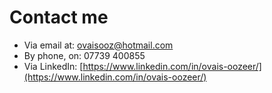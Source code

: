 # Contact me

- Via email at: [ovaisooz@hotmail.com](mailto:ovaisooz@hotmail.com)
- By phone, on: 07739 400855
- Via LinkedIn: [https://www.linkedin.com/in/ovais-oozeer/](https://www.linkedin.com/in/ovais-oozeer/)